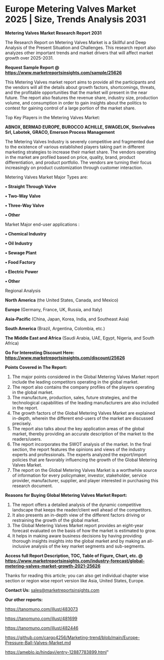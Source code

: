 # Europe Metering Valves Market 2025 | Size, Trends Analysis 2031

<strong>Metering Valves Market Research Report 2031</strong>

The Research Report on Metering Valves Market is a Skillful and Deep Analysis of the Present Situation and Challenges. This research report also analyzes other important trends and market drivers that will affect market growth over 2025-2031.

<strong>Request Sample Report @ <a href=https://www.marketreportsinsights.com/sample/25626>https://www.marketreportsinsights.com/sample/25626</a></strong>

This Metering Valves market report aims to provide all the participants and the vendors will all the details about growth factors, shortcomings, threats, and the profitable opportunities that the market will present in the near future. The report also features the revenue share, industry size, production volume, and consumption in order to gain insights about the politics to contest for gaining control of a large portion of the market share.

Top Key Players in the Metering Valves Market:

<strong>ABNOX, BERMAD EUROPE, BUROCCO ACHILLE, SWAGELOK, Sterivalves Srl, Labotek, GRACO, Emerson Process Management</strong>

The Metering Valves Industry is severely competitive and fragmented due to the existence of various established players taking part in different marketing strategies to increase their market share. The vendors operating in the market are profiled based on price, quality, brand, product differentiation, and product portfolio. The vendors are turning their focus increasingly on product customization through customer interaction.

Metering Valves Market Major Types are:

<strong>• Straight Through Valve

• Two-Way Valve

• Three-Way Valve

• Other</strong>

Market Major end-user applications :

<strong>• Chemical Industry

• Oil Industry

• Sewage Plant

• Food Factory

• Electric Power

• Other</strong>

Regional Analysis

</u><strong><b>North America</b></strong> (the United States, Canada, and Mexico)

<strong><b>Europe </b></strong>(Germany, France, UK, Russia, and Italy)

<strong><b>Asia-Pacific</b></strong> (China, Japan, Korea, India, and Southeast Asia)

<strong><b>South America</b></strong> (Brazil, Argentina, Colombia, etc.)

<strong><b>The Middle East and Africa</b></strong> (Saudi Arabia, UAE, Egypt, Nigeria, and South Africa)

<strong>Go For Interesting Discount Here: <a href=https://www.marketreportsinsights.com/discount/25626>https://www.marketreportsinsights.com/discount/25626</a></strong>

<strong>Points Covered in The Report:</strong>
<ol>
  <li>The major points considered in the Global Metering Valves Market report include the leading competitors operating in the global market.</li>
  <li>The report also contains the company profiles of the players operating in the global market.</li>
  <li>The manufacture, production, sales, future strategies, and the technological capabilities of the leading manufacturers are also included in the report.</li>
  <li>The growth factors of the Global Metering Valves Market are explained in-depth, wherein the different end-users of the market are discussed precisely.</li>
  <li>The report also talks about the key application areas of the global market, thereby providing an accurate description of the market to the readers/users.</li>
  <li>The report incorporates the SWOT analysis of the market. In the final section, the report features the opinions and views of the industry experts and professionals. The experts analyzed the export/import policies that are favorably influencing the growth of the Global Metering Valves Market.</li>
  <li>The report on the Global Metering Valves Market is a worthwhile source of information for every policymaker, investor, stakeholder, service provider, manufacturer, supplier, and player interested in purchasing this research document.</li>
</ol>
<strong>Reasons for Buying Global Metering Valves Market Report:</strong>

<ol>
  <li>The report offers a detailed analysis of the dynamic competitive landscape that keeps the reader/client well ahead of the competitors.</li>
  <li>It also presents an in-depth view of the different factors driving or restraining the growth of the global market.</li>
  <li>The Global Metering Valves Market report provides an eight-year forecast evaluated on the basis of how the market is estimated to grow.</li>
  <li>It helps in making aware business decisions by having providing thorough insights insights into the global market and by making an all-inclusive analysis of the key market segments and sub-segments.</li>
</ol>
<strong>Access full Report Description, TOC, Table of Figure, Chart, etc. @ <a href=https://www.marketreportsinsights.com/industry-forecast/global-metering-valves-market-growth-2021-25626>https://www.marketreportsinsights.com/industry-forecast/global-metering-valves-market-growth-2021-25626</a></strong>


Thanks for reading this article; you can also get individual chapter wise section or region wise report version like Asia, United States, Europe.

<strong>Contact Us:</strong>
sales@marketreportsinsights.com

<strong>Our other reports:</strong>

<a href=https://tanomuno.com/illust/483073>https://tanomuno.com/illust/483073</a>

<a href=https://tanomuno.com/illust/481699>https://tanomuno.com/illust/481699</a>

<a href=https://tanomuno.com/illust/482446>https://tanomuno.com/illust/482446</a>

<a href=https://github.com/cargo4256/Marketing-trend/blob/main/Europe-Pressure-Ball-Valves-Market.md>https://github.com/cargo4256/Marketing-trend/blob/main/Europe-Pressure-Ball-Valves-Market.md</a>

<a href=https://ameblo.jp/hindavi/entry-12887783899.html>https://ameblo.jp/hindavi/entry-12887783899.html</a>"
